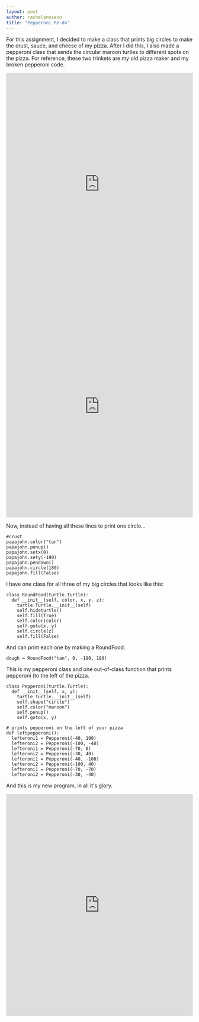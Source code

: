 ```yaml
---
layout: post
author: rachelanniexo
title: "Pepperoni Re-do"
---
```


For this assignment, I decided to make a class that prints big circles to make the crust, sauce, and cheese of my pizza. After I did this, I also made a pepperoni class that sends the circular maroon turtles to different spots on the pizza. For reference, these two trinkets are my old pizza maker and my broken pepperoni code.

<iframe src="https://trinket.io/embed/python/27437d3f3c" width="100%" height="600" frameborder="0" marginwidth="0" marginheight="0" allowfullscreen></iframe>

<iframe src="https://trinket.io/embed/python/ff4c956f76" width="100%" height="600" frameborder="0" marginwidth="0" marginheight="0" allowfullscreen></iframe>

Now, instead of having all these lines to print one circle...

```
#crust
papajohn.color("tan")
papajohn.penup()
papajohn.setx(0)
papajohn.sety(-190)
papajohn.pendown()
papajohn.circle(180)
papajohn.fill(False)
```

I have one class for all three of my big circles that looks like this:

```
class RoundFood(turtle.Turtle):
  def __init__(self, color, x, y, z):
    turtle.Turtle.__init__(self)
    self.hideturtle()
    self.fill(True)
    self.color(color)
    self.goto(x, y)
    self.circle(z)
    self.fill(False)
```

And can print each one by making a RoundFood:

```
dough = RoundFood("tan", 0, -190, 180)
```

This is my pepperoni class and one out-of-class function that prints pepperoni (to the left of the pizza.

```
class Pepperoni(turtle.Turtle):
  def __init__(self, x, y):
    turtle.Turtle.__init__(self)
    self.shape("circle")
    self.color("maroon")
    self.penup()
    self.goto(x, y)

# prints pepperoni on the left of your pizza
def leftpepperoni():
  lefteroni1 = Pepperoni(-40, 100)
  lefteroni2 = Pepperoni(-100, -40)
  lefteroni1 = Pepperoni(-70, 0)
  lefteroni2 = Pepperoni(-30, 40)
  lefteroni1 = Pepperoni(-40, -100)
  lefteroni2 = Pepperoni(-100, 40)
  lefteroni1 = Pepperoni(-70, -70)
  lefteroni2 = Pepperoni(-30, -40)
```

And this is my new program, in all it's glory.

<iframe src="https://trinket.io/embed/python/cb7308dc5f?start=result" width="100%" height="600" frameborder="0" marginwidth="0" marginheight="0" allowfullscreen></iframe>
